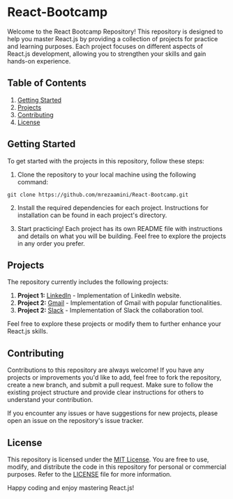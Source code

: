 # React-Bootcamp

Welcome to the React Bootcamp Repository! This repository is designed to help you master React.js by providing a collection of projects for practice and learning purposes. Each project focuses on different aspects of React.js development, allowing you to strengthen your skills and gain hands-on experience.

## Table of Contents

1. [Getting Started](#getting-started)
2. [Projects](#projects)
3. [Contributing](#contributing)
4. [License](#license)

## Getting Started

To get started with the projects in this repository, follow these steps:

1. Clone the repository to your local machine using the following command:

```shell
git clone https://github.com/mrezaamini/React-Bootcamp.git
```

2. Install the required dependencies for each project. Instructions for installation can be found in each project's directory.

3. Start practicing! Each project has its own README file with instructions and details on what you will be building. Feel free to explore the projects in any order you prefer.

## Projects

The repository currently includes the following projects:

1. **Project 1:** [LinkedIn](./linkedin-project) - Implementation of LinkedIn website.
2. **Project 2:** [Gmail](./gmail-project) - Implementation of Gmail with popular functionalities.
3. **Project 2:** [Slack](./slack-project) - Implementation of Slack the collaboration tool.

Feel free to explore these projects or modify them to further enhance your React.js skills.

## Contributing

Contributions to this repository are always welcome! If you have any projects or improvements you'd like to add, feel free to fork the repository, create a new branch, and submit a pull request. Make sure to follow the existing project structure and provide clear instructions for others to understand your contribution.

If you encounter any issues or have suggestions for new projects, please open an issue on the repository's issue tracker.

## License

This repository is licensed under the [MIT License](./LICENSE). You are free to use, modify, and distribute the code in this repository for personal or commercial purposes. Refer to the [LICENSE](./LICENSE) file for more information.

Happy coding and enjoy mastering React.js!

